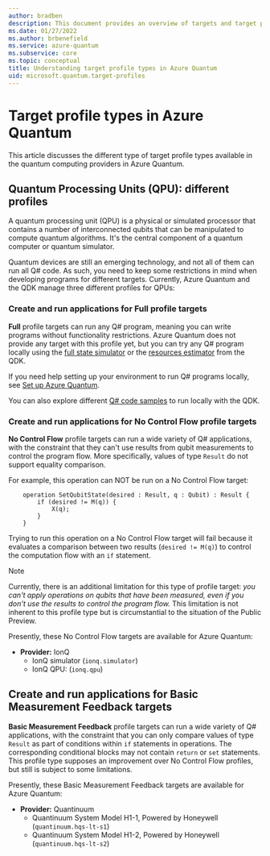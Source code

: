 ```yaml
---
author: bradben
description: This document provides an overview of targets and target profile types in Azure Quantum.
ms.date: 01/27/2022
ms.author: brbenefield
ms.service: azure-quantum
ms.subservice: core
ms.topic: conceptual
title: Understanding target profile types in Azure Quantum
uid: microsoft.quantum.target-profiles
---
```


# Target profile types in Azure Quantum

This article discusses the different type of target profile types available in the quantum computing providers in Azure Quantum. 

## Quantum Processing Units (QPU): different profiles

A quantum processing unit (QPU) is a physical or simulated processor that
contains a number of interconnected qubits that can be manipulated to compute
quantum algorithms. It's the central component of a quantum computer or quantum simulator.

Quantum devices are still an emerging technology, and not all of them can run all Q# code. As such, you need to keep some restrictions in mind when developing programs for different targets. Currently, Azure Quantum and the QDK manage three different profiles for QPUs:

### Create and run applications for Full profile targets

**Full** profile targets can run any Q# program, meaning you can
write programs without functionality restrictions. Azure Quantum does not provide
any target with this profile yet, but you can try any Q# program locally using the
[full state simulator](xref:microsoft.quantum.machines.overview.full-state-simulator) or the [resources estimator](xref:microsoft.quantum.machines.overview.resources-estimator) from the QDK. 

If you need help setting up your environment to run Q# programs locally, see [Set up Azure Quantum](xref:microsoft.quantum.install-qdk.overview).

You can also explore different [Q# code samples](/samples/browse/?languages=qsharp) to run locally with the QDK.

### Create and run applications for No Control Flow profile targets

**No Control Flow** profile targets can run a wide variety of Q# applications, with
the constraint that they can't use results from qubit measurements to control
the program flow. More specifically, values of type `Result` do not support
equality comparison.

For example, this operation can NOT be run on a No Control Flow target:

```qsharp
    operation SetQubitState(desired : Result, q : Qubit) : Result {
        if (desired != M(q)) {
            X(q);
        }
    }
```

Trying to run this operation on a No Control Flow target will fail because it evaluates a comparison between two results (`desired != M(q)`)
to control the computation flow with an `if` statement.

> [!NOTE]
> Currently, there is an additional limitation for this type of profile target: *you can't apply operations on qubits that have been measured, even
> if you don't use the results to control the program flow.* This limitation is
> not inherent to this profile type but is circumstantial to the situation of the Public
> Preview.

Presently, these No Control Flow targets are available for Azure Quantum:

- **Provider:** IonQ
  - IonQ simulator (`ionq.simulator`)
  - IonQ QPU: (`ionq.qpu`)

## Create and run applications for Basic Measurement Feedback targets

**Basic Measurement Feedback** profile targets can run a wide variety of Q#
applications, with the constraint that you can only compare values of type `Result` as part of conditions within `if` statements in operations. The
corresponding conditional blocks may not contain `return` or `set` statements. This profile type supposes an improvement over No Control Flow profiles, but still is subject to
some limitations.

Presently, these Basic Measurement Feedback targets are available for Azure Quantum:

- **Provider:** Quantinuum
  - Quantinuum System Model H1-1, Powered by Honeywell (`quantinuum.hqs-lt-s1`)
  - Quantinuum System Model H1-2, Powered by Honeywell (`quantinuum.hqs-lt-s2`)
